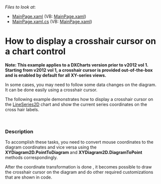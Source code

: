<!-- default file list -->
*Files to look at*:

* [MainPage.xaml](./CS/DXCharts_DisplayCrosshairCursor/MainPage.xaml) (VB: [MainPage.xaml](./VB/DXCharts_DisplayCrosshairCursor/MainPage.xaml))
* [MainPage.xaml.cs](./CS/DXCharts_DisplayCrosshairCursor/MainPage.xaml.cs) (VB: [MainPage.xaml](./VB/DXCharts_DisplayCrosshairCursor/MainPage.xaml))
<!-- default file list end -->
# How to display a crosshair cursor on a chart control


<p><strong>Note: This example applies to a</strong><strong> </strong><strong>DX</strong><strong>Charts version prior to v2012 vol 1. Starting from v2012 vol 1, a crosshair cursor is provided out-of-the-box and is enabled by default for all XY-series views.</strong></p><p>In some cases, you may need to follow some data changes on the diagram. It can be done easily using a crosshair cursor.</p><p>The following example demonstrates how to display a crosshair cursor on the <a href="http://documentation.devexpress.com/#WPF/clsDevExpressXpfChartsLineSeries2Dtopic"><u>LineSeries2D</u></a> chart and show the current series coordinates on the cross hair labels.</p><br />



<h3>Description</h3>

<p>To accomplish these tasks, you need to convert mouse coordinates to the diagram coordinates  and vice versa  using the<strong> XYDiagram2D.PointToDiagram </strong>and  <strong>XYDiagram2D.DiagramToPoint</strong>  methods correspondingly.</p><p>After the coordinate  transformation is done , it becomes possible to draw the crosshair cursor on the diagram and do other required customizations that are shown in code.     </p><br />
<p><br />
</p>

<br/>


